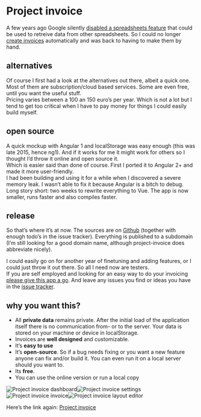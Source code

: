 <!--
  id: 2967
  date: 2018-03-03T01:00:14
  modified: 2018-03-07T20:18:23
  slug: project-invoice
  type: post
  excerpt: <p>A few years ago Google silently disabled a spreadsheets feature that could be used to retreive data from other spreadsheets. So I could no longer create invoices automatically and was back to having to make them by hand.</p>
  categories: code, CSS, HTML, Javascript, work, open source
  tags: Angular, accounting, invoicing, Vue
  metaKeyword: invoice
  metaDescription: An invoice application that keeps your data private by simply not storing it in the cloud.
  inCv: 
  inPortfolio: 
  dateFrom: 
  dateTo: 
-->

# Project invoice

A few years ago Google silently [disabled a spreadsheets feature](https://code.google.com/p/google-apps-script-issues/issues/detail?id=5174) that could be used to retreive data from other spreadsheets. So I could no longer [create invoices](http://ronvalstar.nl/using-google-spreadsheets-for-invoicing) automatically and was back to having to make them by hand.

## alternatives

Of course I first had a look at the alternatives out there, albeit a quick one. Most of them are subscription/cloud based services. Some are even free, until you want the useful stuff.  
Pricing varies between a 100 an 150 euro’s per year. Which is not a lot but I tend to get too critical when I have to pay money for things I could easily build myself.

## open source

A quick mockup with Angular 1 and localStorage was easy enough (this was late 2015, hence ng1). And if it works for me it might work for others so I thought I’d throw it online and open source it.  
Which is easier said than done of course. First I ported it to Angular 2+ and made it more user-friendly.  
I had been building and using it for a while when I discovered a severe memory leak. I wasn’t able to fix it because Angular is a bitch to debug. Long story short: two weeks to rewrite everything to Vue. The app is now smaller, runs faster and also compiles faster.

## release

So that’s where it’s at now. The sources are on [Github](https://github.com/Sjeiti/project-invoice) (together with enough todo’s in the issue tracker). Everything is published to a subdomain (I’m still looking for a good domain name, although project-invoice does abbreviate nicely).

I could easily go on for another year of finetuning and adding features, or I could just throw it out there. So all I need now are testers.  
If you are self employed and looking for an easy way to do your invoicing [please give this app a go](https://projectinvoice.nl). And leave any issues you find or ideas you have in the [issue tracker](https://github.com/Sjeiti/project-invoice/issues).

## why you want this?

*   All **private data** remains private. After the initial load of the application itself there is no communication from- or to the server. Your data is stored on your machine or device in localStorage.
*   Invoices are **well designed** and customizable.
*   It’s **easy to use**
*   It’s **open-source**. So if a bug needs fixing or you want a new feature anyone can fix and/or build it. You can even run it on a local server should you want to.
*   Its **free**.
*   You can use the online version or run a local copy

![Project invoice dashboard](https://res.cloudinary.com/dn1rmdjs5/image/upload/c_scale,w_316/v1566568756/rv/Screenshot_2018-03-02-21-24-19.png)![Project invoice settings](https://res.cloudinary.com/dn1rmdjs5/image/upload/c_scale,w_316/v1566568756/rv/Screenshot_2018-03-02-21-25-31.png)
![Project invoice invoice ](https://res.cloudinary.com/dn1rmdjs5/image/upload/c_scale,w_316/v1566568756/rv/Screenshot_2018-03-02-21-30-49.png)![Project invoice layout editor ](https://res.cloudinary.com/dn1rmdjs5/image/upload/c_scale,w_316/v1566568756/rv/Screenshot_2018-03-02-21-27-17.png)

Here’s the link again: [Project invoice](https://projectinvoice.nl)